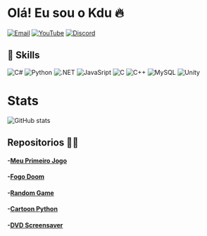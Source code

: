 # Olá! Eu sou o Kdu 🔥

[![Email](https://img.shields.io/badge/Gmail-D14836?style=for-the-badge&logo=gmail&logoColor=white)](http://Carloseduardosilva0750@gmail.com) [![YouTube](https://img.shields.io/badge/Kdu-FF0000?style=for-the-badge&logo=youtube&logoColor=white)](https://www.youtube.com/channel/UCziNGcYnk0JO_9tlb8zxCOw) [![Discord](https://img.shields.io/badge/Kdu_%231279-7289DA?style=for-the-badge&logo=discord&logoColor=white)](http://Discord.com)

## 🚀 Skills
![C#](https://img.shields.io/badge/C%23-239120?style=for-the-badge&logo=c-sharp&logoColor=white) ![Python](https://img.shields.io/badge/Python-3776AB?style=for-the-badge&logo=python&logoColor=white) ![.NET](https://img.shields.io/badge/.NET-5C2D91?style=for-the-badge&logo=.net&logoColor=white) ![JavaSript](https://img.shields.io/badge/JavaScript-F7DF1E?style=for-the-badge&logo=javascript&logoColor=black) ![C](https://img.shields.io/badge/C-00599C?style=for-the-badge&logo=c&logoColor=white) ![C++](https://img.shields.io/badge/C%2B%2B-00599C?style=for-the-badge&logo=c%2B%2B&logoColor=white) ![MySQL](https://img.shields.io/badge/MySQL-00000F?style=for-the-badge&logo=mysql&logoColor=white) ![Unity](https://img.shields.io/badge/Unity-100000?style=for-the-badge&logo=unity&logoColor=white) 

# Stats
![GitHub stats](https://github-readme-stats.vercel.app/api?username=Ol0c&show_icons=true&theme=radical) 


## Repositorios 🧑‍🚀
#### -[Meu Primeiro Jogo](https://github.com/Ol0c/Moderador-De-Ciclo)<br/>
#### -[Fogo Doom](https://github.com/Ol0c/Fogo-Doom)<br/>
#### -[Random Game](https://github.com/Ol0c/Random-Game)<br/>
#### -[Cartoon Python](https://github.com/Ol0c/Cartoon-Python)<br/>
#### -[DVD Screensaver](https://github.com/Ol0c/DVD-Screensaver)<br/>

